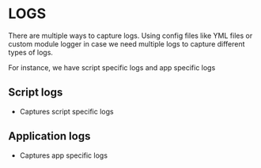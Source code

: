 # LOGS

There are multiple ways to capture logs. Using config files like YML files or custom module logger in case we need multiple logs to capture different types of logs.

For instance, we have script specific logs and app specific logs

## Script logs

- Captures script specific logs

## Application logs

- Captures app specific logs

